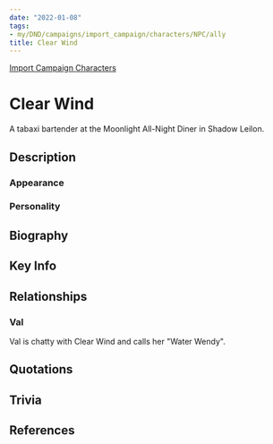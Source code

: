 ```yaml
---
date: "2022-01-08"
tags:
- my/DND/campaigns/import_campaign/characters/NPC/ally
title: Clear Wind
---
```


[Import Campaign Characters](/dnd/characters/)

# Clear Wind

A tabaxi bartender at the Moonlight All-Night Diner in Shadow Leilon.

## Description

### Appearance

### Personality

## Biography

## Key Info

## Relationships

### Val

Val is chatty with Clear Wind and calls her "Water Wendy".

## Quotations

## Trivia

## References